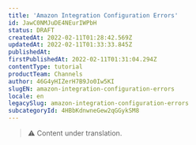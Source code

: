 ```yaml
---
title: 'Amazon Integration Configuration Errors'
id: JawC0NMJuDE4NEurIWPbH
status: DRAFT
createdAt: 2022-02-11T01:28:42.569Z
updatedAt: 2022-02-11T01:33:33.845Z
publishedAt: 
firstPublishedAt: 2022-02-11T01:31:04.294Z
contentType: tutorial
productTeam: Channels
author: 46G4yHIZerH7B9Jo0Iw5KI
slugEN: amazon-integration-configuration-errors
locale: en
legacySlug: amazon-integration-configuration-errors
subcategoryId: 4HBbKdnwneGew2qGGykSM8
---
```


>⚠️ Content under translation.
